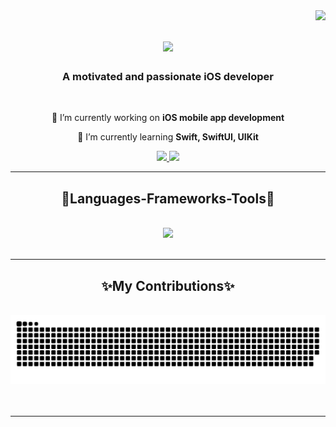 <img align="right" src="https://visitor-badge.laobi.icu/badge?page_id=beyzanurtekerek.beyzanurtekerek" />

<h1 align="center">
    <img src="https://readme-typing-svg.herokuapp.com/?font=Righteous&size=35&center=true&vCenter=true&width=500&height=70&duration=4000&lines=Hi+There!+👋🏻;+I'm+Beyza+Nur!;" />
</h1>

<h3 align="center">A motivated and passionate iOS developer</h3>

<br/>

<div align="center">
 
 🔭 I’m currently working on **iOS mobile app development**
 
 🌱 I’m currently learning **Swift, SwiftUI, UIKit**

 </div>
 
<div align="center"> 
  <a href="https://www.linkedin.com/in/beyzanurtekerek/" target="_blank">
    <img src="https://img.shields.io/badge/LinkedIn-0077B5?style=for-the-badge&logo=linkedin&logoColor=white" target="_blank" />
  </a>
  <a href="https://beyzanurtekerek.medium.com/" target="_blank">
    <img src="https://img.shields.io/badge/Medium-12100E?style=for-the-badge&logo=medium&logoColor=white" target="_blank" />
  </a>
</div>

 <hr/>
 
<h2 align="center">📌Languages-Frameworks-Tools📌</h2>
<br/>
<div align="center">
    <img src="https://skillicons.dev/icons?i=figma,git,swift,mysql,github&theme=dark" /><br>
</div>

<br/>
<hr/>

<div align="center">
  <h2>✨My Contributions✨</h2>
  <br>
      <img alt="snake eating my contributions" src="https://raw.githubusercontent.com/beyzanurtekerek/beyzanurtekerek/output/github-snake-dark.svg" />
  <br/><br/><br/>
</div>
<hr/>

